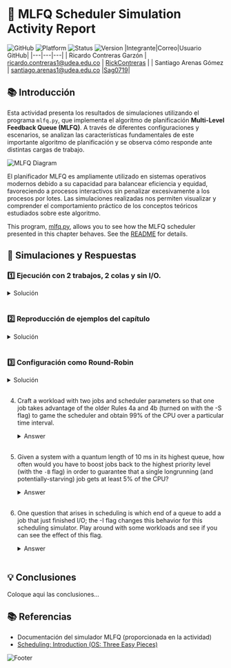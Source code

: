 # 🚀 MLFQ Scheduler Simulation Activity Report

![GitHub](https://img.shields.io/badge/GitHub-RickContreras%20%7C%20Sag0719-181717?style=for-the-badge&logo=github)
![Platform](https://img.shields.io/badge/Platform-Python-3776AB?style=for-the-badge&logo=python)
![Status](https://img.shields.io/badge/Status-Completed-success?style=for-the-badge)
![Version](https://img.shields.io/badge/Version-1.0-blue?style=for-the-badge)
|Integrante|Correo|Usuario GitHub|
|---|---|---|
| Ricardo Contreras Garzón | ricardo.contreras1@udea.edu.co | [RickContreras](https://github.com/RickContreras) |
| Santiago Arenas Gómez | santiago.arenas1@udea.edu.co |[Sag0719](https://github.com/Sag0719)|

## 📚 Introducción

Esta actividad presenta los resultados de simulaciones utilizando el programa `mlfq.py`, que implementa el algoritmo de planificación **Multi-Level Feedback Queue (MLFQ)**. A través de diferentes configuraciones y escenarios, se analizan las características fundamentales de este importante algoritmo de planificación y se observa cómo responde ante distintas cargas de trabajo.

![MLFQ Diagram](https://img.shields.io/badge/MLFQ-Scheduler-orange?style=flat-square&logo=buffer)

El planificador MLFQ es ampliamente utilizado en sistemas operativos modernos debido a su capacidad para balancear eficiencia y equidad, favoreciendo a procesos interactivos sin penalizar excesivamente a los procesos por lotes. Las simulaciones realizadas nos permiten visualizar y comprender el comportamiento práctico de los conceptos teóricos estudiados sobre este algoritmo.

This program, [mlfq.py](mlfq.py), allows you to see how the MLFQ scheduler presented in this chapter behaves. See the [README](https://github.com/remzi-arpacidusseau/ostep-homework/blob/master/cpu-sched-mlfq/README.md) for details.


## 🔬 Simulaciones y Respuestas

### 1️⃣ Ejecución con 2 trabajos, 2 colas y sin I/O.

   <details>
   <summary>Solución</summary>

   > **Objetivo**: Ejecutar problemas generados aleatoriamente con solo dos trabajos y dos colas, calculando la traza de ejecución MLFQ para cada uno.

   **Comando utilizado:**
   ```bash
   python3 mlfq.py -j 2 -n 2 -m 20 -M 0
   ```

   **Parámetros:**
   - `-j 2`: 2 trabajos
   - `-n 2`: 2 colas
   - `-m 20`: Tiempo máximo de ejecución de 20ms
   - `-M 0`: Sin operaciones de I/O

   <details>
   <summary><b>Ver detalles de la configuración y trabajos</b></summary>

   <table>
   <tr>
      <th colspan="2">Configuración del Simulador</th>
   </tr>
   <tr>
      <td>Trabajos</td>
      <td>2</td>
   </tr>
   <tr>
      <td>Colas</td>
      <td>2</td>
   </tr>
   <tr>
      <td>Asignación para cola 1</td>
      <td>1</td>
   </tr>
   <tr>
      <td>Quantum para cola 1</td>
      <td>10ms</td>
   </tr>
   <tr>
      <td>Asignación para cola 0</td>
      <td>1</td>
   </tr>
   <tr>
      <td>Quantum para cola 0</td>
      <td>10ms</td>
   </tr>
   <tr>
      <td>Boost</td>
      <td>0 (desactivado)</td>
   </tr>
   <tr>
      <td>Tiempo de I/O</td>
      <td>5ms</td>
   </tr>
   <tr>
      <td>Mantener prioridad después de I/O</td>
      <td>No</td>
   </tr>
   <tr>
      <td>Priorizar trabajos que terminan I/O</td>
      <td>No</td>
   </tr>
   </table>

   <table>
   <tr>
      <th colspan="4">Lista de Trabajos</th>
   </tr>
   <tr>
      <th>Trabajo</th>
      <th>Tiempo de inicio</th>
      <th>Tiempo de ejecución</th>
      <th>Frecuencia I/O</th>
   </tr>
   <tr>
      <td>Job 0</td>
      <td>0</td>
      <td>17ms</td>
      <td>0 (sin I/O)</td>
   </tr>
   <tr>
      <td>Job 1</td>
      <td>0</td>
      <td>8ms</td>
      <td>0 (sin I/O)</td>
   </tr>
   </table>
   </details>

   **Análisis:**

   En esta simulación inicial, analizamos el comportamiento del planificador MLFQ con dos trabajos sencillos sin operaciones de I/O:

   1. Ambos trabajos inician al mismo tiempo (t=0) y en la cola de mayor prioridad (1)
   2. Como Job 0 tiene mayor tiempo de CPU requerido (17ms), el planificador:
      - Ejecuta Job 0 durante su quantum completo (10ms)
      - Desciende Job 0 a la cola de menor prioridad (0)
      - Cambia a Job 1 y lo ejecuta durante 8ms (completándolo)
      - Regresa a Job 0 para finalizar los 7ms restantes

   Esta simulación ilustra el principio básico de funcionamiento del MLFQ: penalizar a los trabajos intensivos en CPU bajándolos de prioridad y favorecer a los trabajos más cortos.

   
   </details>
   <br>

### 2️⃣ Reproducción de ejemplos del capítulo
   <details>
   <summary>Solución</summary>
   
   > **Objetivo**: Configurar el simulador para reproducir ejemplos específicos del capítulo sobre MLFQ.

   **Comando utilizado:**
   ```bash
   python3 mlfq.py --jlist 0,180,0:100,20,0 -q 10
   ```

   **Parámetros:**
   - `--jlist 0,180,0:100,20,0`: Define dos trabajos específicos:
   - Job 0: comienza en tiempo 0, necesita 180ms de CPU, sin I/O
   - Job 1: comienza en tiempo 100, necesita 20ms de CPU, sin I/O
   - `-q 10`: Quantum de 10ms para todas las colas

   <details>
   <summary><b>Ver detalles de la configuración y trabajos</b></summary>

   <table>
   <tr>
      <th colspan="2">Configuración del Simulador</th>
   </tr>
   <tr>
      <td>Trabajos</td>
      <td>2</td>
   </tr>
   <tr>
      <td>Colas</td>
      <td>3</td>
   </tr>
   <tr>
      <td>Asignación para cola 2</td>
      <td>1</td>
   </tr>
   <tr>
      <td>Quantum para cola 2</td>
      <td>10ms</td>
   </tr>
   <tr>
      <td>Asignación para cola 1</td>
      <td>1</td>
   </tr>
   <tr>
      <td>Quantum para cola 1</td>
      <td>10ms</td>
   </tr>
   <tr>
      <td>Asignación para cola 0</td>
      <td>1</td>
   </tr>
   <tr>
      <td>Quantum para cola 0</td>
      <td>10ms</td>
   </tr>
   <tr>
      <td>Boost</td>
      <td>0 (desactivado)</td>
   </tr>
   <tr>
      <td>Tiempo de I/O</td>
      <td>5ms</td>
   </tr>
   <tr>
      <td>Mantener prioridad después de I/O</td>
      <td>No</td>
   </tr>
   <tr>
      <td>Priorizar trabajos que terminan I/O</td>
      <td>No</td>
   </tr>
   </table>

   <table>
   <tr>
      <th colspan="4">Lista de Trabajos</th>
   </tr>
   <tr>
      <th>Trabajo</th>
      <th>Tiempo de inicio</th>
      <th>Tiempo de ejecución</th>
      <th>Frecuencia I/O</th>
   </tr>
   <tr>
      <td>Job 0</td>
      <td>0</td>
      <td>180ms</td>
      <td>0 (sin I/O)</td>
   </tr>
   <tr>
      <td>Job 1</td>
      <td>100</td>
      <td>20ms</td>
      <td>0 (sin I/O)</td>
   </tr>
   </table>
   </details>

   **Análisis:**

   Esta configuración reproduce un escenario similar al de la Figura 8.3 del capítulo sobre MLFQ. La simulación demuestra la capacidad del algoritmo para priorizar trabajos cortos recién llegados:

   1. Job 0 se inicia en t=0 y comienza a ejecutarse en la cola de mayor prioridad
   2. Después de consumir su quantum (10ms), Job 0 desciende a la siguiente cola
   3. Job 0 continúa ejecutándose, bajando de prioridad con cada quantum consumido
   4. Cuando Job 1 ingresa al sistema en t=100:
      - Obtiene la mayor prioridad (cola 2)
      - Preempta a Job 0 (que estará en una cola inferior)
      - Se ejecuta completamente (20ms) antes de que Job 0 pueda continuar

   Este comportamiento resalta la capacidad de MLFQ para favorecer procesos interactivos o de corta duración, mejorando la experiencia del usuario.
   </details>
   <br>

### 3️⃣ Configuración como Round-Robin
   <details>
   <summary>Solución</summary>
   
   > **Objetivo**: Configurar el planificador MLFQ para que se comporte exactamente como un planificador Round-Robin.

   **Comando utilizado:**
   ```bash
   python3 mlfq.py -n 1 -q 10
   ```

   **Parámetros:**
   - `-n 1`: Una sola cola
   - `-q 10`: Quantum de 10ms

   <details>
   <summary><b>Ver detalles de la configuración y trabajos</b></summary>

   <table>
   <tr>
      <th colspan="2">Configuración del Simulador</th>
   </tr>
   <tr>
      <td>Trabajos</td>
      <td>3</td>
   </tr>
   <tr>
      <td>Colas</td>
      <td>1</td>
   </tr>
   <tr>
      <td>Asignación para cola 0</td>
      <td>1</td>
   </tr>
   <tr>
      <td>Quantum para cola 0</td>
      <td>10ms</td>
   </tr>
   <tr>
      <td>Boost</td>
      <td>0 (desactivado)</td>
   </tr>
   <tr>
      <td>Tiempo de I/O</td>
      <td>5ms</td>
   </tr>
   <tr>
      <td>Mantener prioridad después de I/O</td>
      <td>No</td>
   </tr>
   <tr>
      <td>Priorizar trabajos que terminan I/O</td>
      <td>No</td>
   </tr>
   </table>

   <table>
   <tr>
      <th colspan="4">Lista de Trabajos</th>
   </tr>
   <tr>
      <th>Trabajo</th>
      <th>Tiempo de inicio</th>
      <th>Tiempo de ejecución</th>
      <th>Frecuencia I/O</th>
   </tr>
   <tr>
      <td>Job 0</td>
      <td>0</td>
      <td>84ms</td>
      <td>7ms</td>
   </tr>
   <tr>
      <td>Job 1</td>
      <td>0</td>
      <td>42ms</td>
      <td>3ms</td>
   </tr>
   <tr>
      <td>Job 2</td>
      <td>0</td>
      <td>51ms</td>
      <td>4ms</td>
   </tr>
   </table>
   </details>

   **Análisis:**

   Para convertir el MLFQ en un planificador Round-Robin puro, simplemente configuramos el sistema con una única cola:

   1. Al eliminar la estructura multinivel, todos los trabajos permanecen siempre en la misma cola
   2. Con un quantum de 10ms, el planificador alterna cíclicamente entre los tres trabajos
   3. La secuencia de ejecución sigue el patrón: Job 0 → Job 1 → Job 2 → Job 0 → ...
   4. Las operaciones de I/O interrumpen este ciclo, pero una vez que un trabajo finaliza su I/O, vuelve a la única cola existente

   Este ejemplo demuestra la flexibilidad del MLFQ: con la configuración adecuada, puede comportarse como otros algoritmos de planificación más simples.

   ![Round Robin](https://img.shields.io/badge/Round_Robin-Simulation-brightgreen?style=flat-square&logo=clockify)

   </details>
   <br>

4. Craft a workload with two jobs and scheduler parameters so that one job takes advantage of the older Rules 4a and 4b (turned on
with the -S flag) to game the scheduler and obtain 99% of the CPU over a particular time interval.

   <details>
   <summary>Answer</summary>
   Coloque aqui su respuerta
   </details>
   <br>

5. Given a system with a quantum length of 10 ms in its highest queue, how often would you have to boost jobs back to the highest priority level (with the `-B` flag) in order to guarantee that a single longrunning (and potentially-starving) job gets at least 5% of the CPU?

   <details>
   <summary>Answer</summary>
   Coloque aqui su respuerta
   </details>
   <br>

6. One question that arises in scheduling is which end of a queue to add a job that just finished I/O; the -I flag changes this behavior
for this scheduling simulator. Play around with some workloads and see if you can see the effect of this flag.

   <details>
   <summary>Answer</summary>
   Coloque aqui su respuerta
   </details>
   <br>

## 💡 Conclusiones

Coloque aqui las conclusiones...

## 📚 Referencias

- Documentación del simulador MLFQ (proporcionada en la actividad)
- [Scheduling: Introduction (OS: Three Easy Pieces)](https://pages.cs.wisc.edu/~remzi/OSTEP/cpu-sched.pdf)

![Footer](https://img.shields.io/badge/Universidad_de_Antioquia-Sistemas_Operativos-yellow?style=for-the)